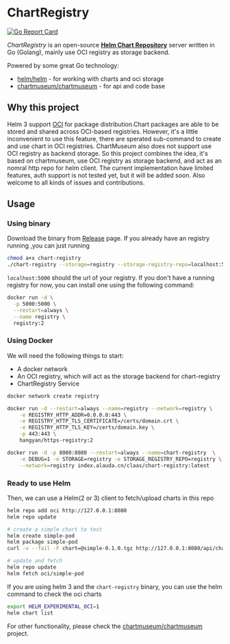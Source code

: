 # ChartRegistry

[![Go Report Card](https://goreportcard.com/badge/github.com/hangyan/chart-registry)](https://goreportcard.com/report/github.com/hangyan/chart-registry)


*ChartRegistry* is an open-source **[Helm Chart Repository](https://github.com/helm/helm-www/blob/master/content/docs/topics/chart_repository.md)** server written in Go (Golang), mainly use OCI registry as storage backend. 

Powered by some great Go technology:
- [helm/helm](https://github.com/helm/helm) - for working with charts and oci storage
- [chartmuseum/chartmuseum](https://github.com/chartmuseum/chartmuseum) - for api and code base


## Why this project

Helm 3 support [OCI](https://www.opencontainers.org/) for package distribution.Chart packages are able to be stored and shared across OCI-based registries. However, it's a little inconvenient to use this feature, there are sperated sub-command to create and use chart in OCI registries. ChartMuseum also does not support use OCI registry as backend storage. So this project combines the idea, it's based on chartmuseum, use OCI registry as storage backend, and act as an nomral http repo for helm client. The current implementation have limited features, auth support is not tested yet, but it will be added soon. Also welcome to all kinds of issues and contributions.



## Usage

### Using binary

Download the binary from [Release](https://github.com/hangyan/chart-registry/releases/tag/v1.0.0) page. If you already have an registry running ,you can just running

```bash
chmod a+x chart-registry
./chart-registry --storage=registry --storage-registry-repo=localhost:5000 --debug  --port=8080
```

`localhost:5000` should the url of your registry. If you don't have a running registry for now, you can install one using the following command:


```bash
docker run -d \
  -p 5000:5000 \
  --restart=always \
  --name registry \
  registry:2
```


### Using Docker

We will need the following things to start:

* A docker network 
* An OCI registry, which will act as the storage backend for chart-registry
* ChartRegistry Service


```bash
docker network create registry

docker run -d --restart=always --name=registry --network=registry \
	-e REGISTRY_HTTP_ADDR=0.0.0.0:443 \
	-e REGISTRY_HTTP_TLS_CERTIFICATE=/certs/domain.crt \
	-e REGISTRY_HTTP_TLS_KEY=/certs/domain.key \
	-p 443:443 \
	hangyan/https-registry:2

docker run -d -p 8080:8080 --restart=always --name=chart-registry  \
	-e DEBUG=1 -e STORAGE=registry -e STORAGE_REGISTRY_REPO=registry \
	--network=registry index.alauda.cn/claas/chart-registry:latest
```

### Ready to use Helm


Then, we can use a Helm(2 or 3) client to fetch/upload charts in this repo


```bash
helm repo add oci http://127.0.0.1:8080
helm repo update

# create a simple chart to test
helm create simple-pod
helm package simple-pod
curl -v --fail -F chart=@simple-0.1.0.tgz http://127.0.0.1:8080/api/charts

# update and fetch
helm repo update
helm fetch oci/simple-pod

```

If you are using helm 3 and the `chart-registry` binary, you can use the helm command to check the oci charts

```bash
export HELM_EXPERIMENTAL_OCI=1
helm chart list
```


For other functionality, please check the [chartmuseum/chartmuseum](https://github.com/chartmuseum/chartmuseum) project.
